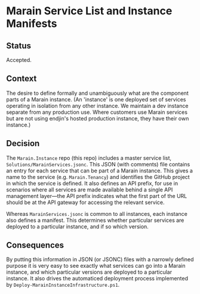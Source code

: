 # Marain Service List and Instance Manifests

## Status

Accepted.

## Context

The desire to define formally and unambiguously what are the component parts of a Marain instance. (An 'instance' is one deployed set of services operating in isolation from any other instance. We maintain a dev instance separate from any production use. Where customers use Marain services but are not using endjin's hosted production instance, they have their own instance.)

## Decision

The `Marain.Instance` repo (this repo) includes a master service list, `Solutions/MarainServices.jsonc`. This JSON (with comments) file contains an entry for each service that can be part of a Marain instance. This gives a name to the service (e.g. `Marain.Tenancy`) and identifies the GitHub project in which the service is defined. It also defines an API prefix, for use in scenarios where all services are made available behind a single API management layer—the API prefix indicates what the first part of the URL should be at the API gateway for accessing the relevant service.

Whereas `MarainServices.jsonc` is common to all instances, each instance also defines a manifest. This determines whether particular services are deployed to a particular instance, and if so which version.

## Consequences

By putting this information in JSON (or JSONC) files with a narrowly defined purpose it is very easy to see exactly what services can go into a Marain instance, and which particular versions are deployed to a particular instance. It also drives the automaticed deployment process implemented by `Deploy-MarainInstanceInfrastructure.ps1`.